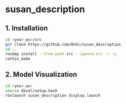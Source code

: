# susan_description

## 1. Installation
```sh
cd <your_ws>/src
git clone https://github.com/0nhc/susan_description
cd ..
rosdep install --from-path src --ignore-src -r -y
catkin_make
```

## 2. Model Visualization
```sh
cd <your_ws>
source devel/setup.bash
roslaunch susan_description display.launch
```
